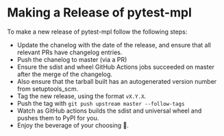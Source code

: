 # Making a Release of pytest-mpl

To make a new release of pytest-mpl follow the following steps:

* Update the chanelog with the date of the release, and ensure that all relevant PRs have changelog entries.
* Push the chanelog to master (via a PR)
* Ensure the sdist and wheel GitHub Actions jobs succeeded on master after the merge of the changelog.
* Also ensure that the tarball built has an autogenerated version number from setuptools_scm.
* Tag the new release, using the format `vX.Y.X`.
* Push the tag with `git push upstream master --follow-tags`
* Watch as GitHub actions builds the sdist and universal wheel and pushes them to PyPI for you.
* Enjoy the beverage of your choosing 🍻.
